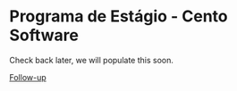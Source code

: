 # Programa de Estágio - Cento Software

Check back later, we will populate this soon.

[Follow-up](https://github.com/SorayaFerreira)

